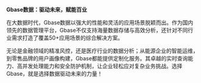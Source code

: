 **Gbase数据：驱动未来，赋能百业**

在大数据时代，Gbase数据以强大的性能和灵活的应用场景脱颖而出。作为国内领先的数据管理平台，Gbase不仅支持海量数据存储与高效分析，还针对不同行业需求打造了覆盖50+应用场景的综合解决方案。

无论是金融领域的精准风控，还是医疗行业的数据分析；从能源企业的智能运维，到零售品牌的用户画像构建，Gbase都能提供定制化服务。其卓越的实时查询能力、高并发处理能力和安全防护机制，让企业轻松应对复杂业务挑战。选择Gbase，就是选择数据驱动未来的力量！